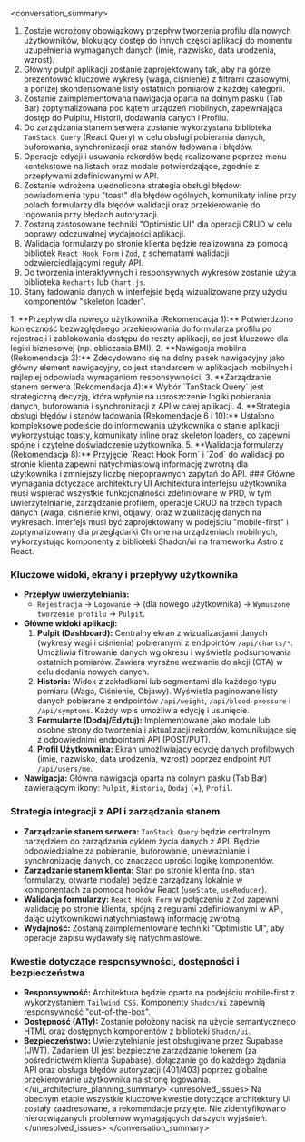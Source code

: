 <conversation_summary>
<decisions>
1. Zostaje wdrożony obowiązkowy przepływ tworzenia profilu dla nowych użytkowników, blokujący dostęp do innych części aplikacji do momentu uzupełnienia wymaganych danych (imię, nazwisko, data urodzenia, wzrost).
2. Główny pulpit aplikacji zostanie zaprojektowany tak, aby na górze prezentować kluczowe wykresy (waga, ciśnienie) z filtrami czasowymi, a poniżej skondensowane listy ostatnich pomiarów z każdej kategorii.
3. Zostanie zaimplementowana nawigacja oparta na dolnym pasku (Tab Bar) zoptymalizowana pod kątem urządzeń mobilnych, zapewniająca dostęp do Pulpitu, Historii, dodawania danych i Profilu.
4. Do zarządzania stanem serwera zostanie wykorzystana biblioteka `TanStack Query` (React Query) w celu obsługi pobierania danych, buforowania, synchronizacji oraz stanów ładowania i błędów.
5. Operacje edycji i usuwania rekordów będą realizowane poprzez menu kontekstowe na listach oraz modale potwierdzające, zgodnie z przepływami zdefiniowanymi w API.
6. Zostanie wdrożona ujednolicona strategia obsługi błędów: powiadomienia typu "toast" dla błędów ogólnych, komunikaty inline przy polach formularzy dla błędów walidacji oraz przekierowanie do logowania przy błędach autoryzacji.
7. Zostaną zastosowane techniki "Optimistic UI" dla operacji CRUD w celu poprawy odczuwalnej wydajności aplikacji.
8. Walidacja formularzy po stronie klienta będzie realizowana za pomocą bibliotek `React Hook Form` i `Zod`, z schematami walidacji odzwierciedlającymi reguły API.
9. Do tworzenia interaktywnych i responsywnych wykresów zostanie użyta biblioteka `Recharts` lub `Chart.js`.
10. Stany ładowania danych w interfejsie będą wizualizowane przy użyciu komponentów "skeleton loader".
</decisions>
<matched_recommendations>
1. **Przepływ dla nowego użytkownika (Rekomendacja 1):** Potwierdzono konieczność bezwzględnego przekierowania do formularza profilu po rejestracji i zablokowania dostępu do reszty aplikacji, co jest kluczowe dla logiki biznesowej (np. obliczania BMI).
2. **Nawigacja mobilna (Rekomendacja 3):** Zdecydowano się na dolny pasek nawigacyjny jako główny element nawigacyjny, co jest standardem w aplikacjach mobilnych i najlepiej odpowiada wymaganiom responsywności.
3. **Zarządzanie stanem serwera (Rekomendacja 4):** Wybór `TanStack Query` jest strategiczną decyzją, która wpłynie na uproszczenie logiki pobierania danych, buforowania i synchronizacji z API w całej aplikacji.
4. **Strategia obsługi błędów i stanów ładowania (Rekomendacje 6 i 10):** Ustalono kompleksowe podejście do informowania użytkownika o stanie aplikacji, wykorzystując toasty, komunikaty inline oraz skeleton loaders, co zapewni spójne i czytelne doświadczenie użytkownika.
5. **Walidacja formularzy (Rekomendacja 8):** Przyjęcie `React Hook Form` i `Zod` do walidacji po stronie klienta zapewni natychmiastową informację zwrotną dla użytkownika i zmniejszy liczbę niepoprawnych zapytań do API.
</matched_recommendations>
<ui_architecture_planning_summary>
### Główne wymagania dotyczące architektury UI
Architektura interfejsu użytkownika musi wspierać wszystkie funkcjonalności zdefiniowane w PRD, w tym uwierzytelnianie, zarządzanie profilem, operacje CRUD na trzech typach danych (waga, ciśnienie krwi, objawy) oraz wizualizację danych na wykresach. Interfejs musi być zaprojektowany w podejściu "mobile-first" i zoptymalizowany dla przeglądarki Chrome na urządzeniach mobilnych, wykorzystując komponenty z biblioteki Shadcn/ui na frameworku Astro z React.

### Kluczowe widoki, ekrany i przepływy użytkownika
- **Przepływ uwierzytelniania:**
  - `Rejestracja` -> `Logowanie` -> (dla nowego użytkownika) -> `Wymuszone tworzenie profilu` -> `Pulpit`.
- **Główne widoki aplikacji:**
  1. **Pulpit (Dashboard):** Centralny ekran z wizualizacjami danych (wykresy wagi i ciśnienia) pobieranymi z endpointów `/api/charts/*`. Umożliwia filtrowanie danych wg okresu i wyświetla podsumowania ostatnich pomiarów. Zawiera wyraźne wezwanie do akcji (CTA) w celu dodania nowych danych.
  2. **Historia:** Widok z zakładkami lub segmentami dla każdego typu pomiaru (Waga, Ciśnienie, Objawy). Wyświetla paginowane listy danych pobierane z endpointów `/api/weight`, `/api/blood-pressure` i `/api/symptoms`. Każdy wpis umożliwia edycję i usunięcie.
  3. **Formularze (Dodaj/Edytuj):** Implementowane jako modale lub osobne strony do tworzenia i aktualizacji rekordów, komunikujące się z odpowiednimi endpointami API (POST/PUT).
  4. **Profil Użytkownika:** Ekran umożliwiający edycję danych profilowych (imię, nazwisko, data urodzenia, wzrost) poprzez endpoint `PUT /api/users/me`.
- **Nawigacja:** Główna nawigacja oparta na dolnym pasku (Tab Bar) zawierającym ikony: `Pulpit`, `Historia`, `Dodaj` (+), `Profil`.

### Strategia integracji z API i zarządzania stanem
- **Zarządzanie stanem serwera:** `TanStack Query` będzie centralnym narzędziem do zarządzania cyklem życia danych z API. Będzie odpowiedzialne za pobieranie, buforowanie, unieważnianie i synchronizację danych, co znacząco uprości logikę komponentów.
- **Zarządzanie stanem klienta:** Stan po stronie klienta (np. stan formularzy, otwarte modale) będzie zarządzany lokalnie w komponentach za pomocą hooków React (`useState`, `useReducer`).
- **Walidacja formularzy:** `React Hook Form` w połączeniu z `Zod` zapewni walidację po stronie klienta, spójną z regułami zdefiniowanymi w API, dając użytkownikowi natychmiastową informację zwrotną.
- **Wydajność:** Zostaną zaimplementowane techniki "Optimistic UI", aby operacje zapisu wydawały się natychmiastowe.

### Kwestie dotyczące responsywności, dostępności i bezpieczeństwa
- **Responsywność:** Architektura będzie oparta na podejściu mobile-first z wykorzystaniem `Tailwind CSS`. Komponenty `Shadcn/ui` zapewnią responsywność "out-of-the-box".
- **Dostępność (A11y):** Zostanie położony nacisk na użycie semantycznego HTML oraz dostępnych komponentów z biblioteki `Shadcn/ui`.
- **Bezpieczeństwo:** Uwierzytelnianie jest obsługiwane przez Supabase (JWT). Zadaniem UI jest bezpieczne zarządzanie tokenem (za pośrednictwem klienta Supabase), dołączanie go do każdego żądania API oraz obsługa błędów autoryzacji (401/403) poprzez globalne przekierowanie użytkownika na stronę logowania.
</ui_architecture_planning_summary>
<unresolved_issues>
Na obecnym etapie wszystkie kluczowe kwestie dotyczące architektury UI zostały zaadresowane, a rekomendacje przyjęte. Nie zidentyfikowano nierozwiązanych problemów wymagających dalszych wyjaśnień.
</unresolved_issues>
</conversation_summary>
